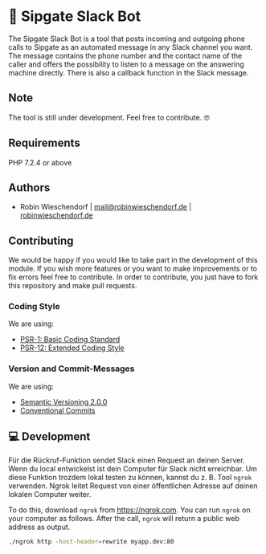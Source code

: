 # 🤖 Sipgate Slack Bot

The Sipgate Slack Bot is a tool that posts incoming and outgoing phone calls to Sipgate as an automated message in any Slack channel you want. The message contains the phone number and the contact name of the caller and offers the possibility to listen to a message on the answering machine directly. There is also a callback function in the Slack message.

## Note
The tool is still under development. Feel free to contribute. 🤓

## Requirements
PHP 7.2.4 or above

## Authors
- Robin Wieschendorf | <mail@robinwieschendorf.de> | [robinwieschendorf.de](https://robinwieschendorf.de)

## Contributing
We would be happy if you would like to take part in the development of this module. If you wish more features or you want to make improvements or to fix errors feel free to contribute. In order to contribute, you just have to fork this repository and make pull requests.

### Coding Style
We are using:
- [PSR-1: Basic Coding Standard](https://www.php-fig.org/psr/psr-1/)
- [PSR-12: Extended Coding Style](https://www.php-fig.org/psr/psr-12/)

### Version and Commit-Messages
We are using:
- [Semantic Versioning 2.0.0](https://semver.org)
- [Conventional Commits](https://www.conventionalcommits.org/en/v1.0.0/)


## 💻 Development
Für die Rückruf-Funktion sendet Slack einen Request an deinen Server. Wenn du local entwickelst ist dein Computer für Slack nicht erreichbar. Um diese Funktion trozdem lokal testen zu können, kannst du z. B.  Tool `ngrok` verwenden. Ngrok leitet Request von einer öffentlichen Adresse auf deinen lokalen Computer weiter.

To do this, download `ngrok` from https://ngrok.com. You can run `ngrok` on your computer as follows. After the call, `ngrok` will return a public web address as output.

```bash
./ngrok http -host-header=rewrite myapp.dev:80 
```